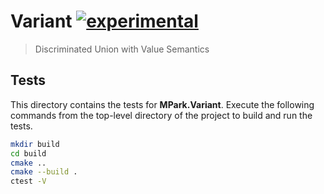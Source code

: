 # Variant [![experimental]](http://github.com/badges/stability-badges)

> Discriminated Union with Value Semantics

## Tests

This directory contains the tests for __MPark.Variant__. Execute the following
commands from the top-level directory of the project to build and run the tests.

```bash
mkdir build
cd build
cmake ..
cmake --build .
ctest -V
```

[experimental]: http://badges.github.io/stability-badges/dist/experimental.svg
